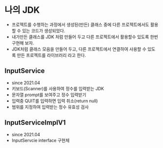 # 나의 JDK
* 프로젝트를 수행하는 과정에서 생성된(만든) 클래스 중에 다른 프로젝트에서도 활용할 수 있는 코드가 생성되었다.
* 내가만든 클래스를 JDK 처럼 만들어 두고 다른 프로젝트에서 활용할수 있도록 한번 구현해 보자.
* JDK처럼 클래스 모음을 만들어 두고, 다른 프로젝트에서 연결하여 사용할 수 있도록 만든 프로젝트를 라이브러리 라고 한다.

## InputService
* since 2021.04
* 키보드(Scanner)를 사용하여 정수를 입력받는 JDK
* 문자열 prompt를 보여주고 정수 입력받기
* 입력중 QUIT를 입력하면 입력 취소(return null)
* 범위를 지정하여 입력받는 정수 유효성 검사

## InputServiceImplV1
* since 2021.04
* InputServcie interface 구현체
